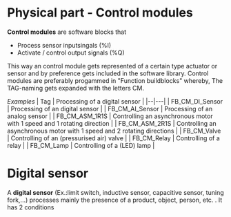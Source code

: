 # Physical part - Control modules
**Control modules** are software blocks that
  - Process sensor inputsingals (%I)
  - Activate / control output signals (%Q)

This way an control module gets represented of a certain type actuator or sensor and by preference gets included in the software library.
Control modules are preferably progammed in "Function buildblocks" whereby, The TAG-naming gets expanded with the letters CM.

_Examples_
| Tag | Processing of a digital sensor  |
|--|---|
| FB_CM_DI_Sensor |  Processing of an digital sensor |
| FB_CM_AI_Sensor | Processing of an analog sensor |
| FB_CM_ASM_1R1S	| Controlling an asynchronous motor with 1 speed and 1 rotating direction   |
| FB_CM_ASM_2R1S	   | Controlling an asynchronous motor with 1 speed and 2 rotating directions    |
| FB_CM_Valve   | Controlling of an (pressurised air) valve  |
| FB_CM_Relay   | Controlling of a relay |
| FB_CM_Lamp  | Controlling of a (LED) lamp  |
# Digital sensor
A **digital sensor** (Ex.:limit switch, inductive sensor, capacitive sensor, tuning fork,...) processes mainly the presence of a product, object, person, etc. . It has 2 conditions
